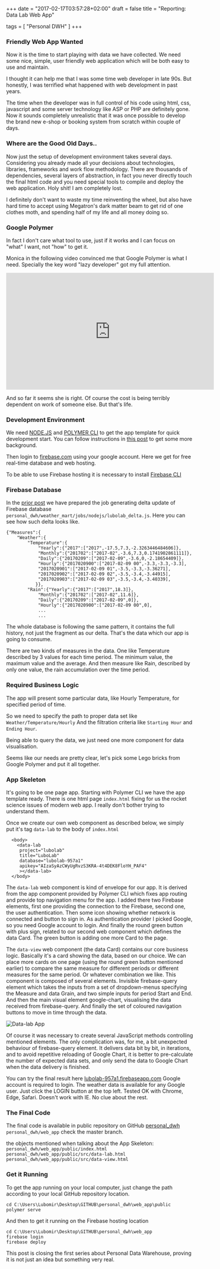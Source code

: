 +++
date = "2017-02-17T03:57:28+02:00"
draft = false
title = "Reporting: Data Lab Web App"

tags = [ "Personal DWH" ]
+++
### Friendly Web App Wanted
Now it is the time to start playing with data we have collected. We need some nice, simple, user friendly web application which will be both easy to use and maintain. 

I thought it can help me that I was some time  web developer in late 90s. But honestly, I was  terrified what happened with web development in past years.

The time when the developer was in full control of his code using html, css, javascript and some server technology like ASP or PHP are definitely gone. Now it sounds completely unrealistic that it was once possible to develop the brand new e-shop or booking system from scratch within couple of days.

### Where are the Good Old Days..
Now just the setup of development environment takes several days. Considering you already made all your decisions about technologies, libraries, frameworks and work flow methodology.  There are thousands of dependencies, several layers of abstraction, in fact you never directly touch the final html code and you need special tools to compile  and deploy the web application. Holy shit! I am completely lost.

I definitely don't want to waste my time reinventing the wheel, but also have hard time to accept using Megatron's dark matter beam to get rid of one clothes moth, and spending half of my life  and all money doing so.
### Google Polymer
In fact I don't care what tool to use, just if it works and I can focus on "what" I want, not "how" to get it.  

Monica in the following video convinced me that Google Polymer is what I need. Specially the key word "lazy developer" got my full attention.

<iframe width="560" height="315" src="https://www.youtube.com/embed/6t2JRKTCYbI" frameborder="0" allowfullscreen></iframe>

And so far it seems she is right. Of course the cost is being terribly dependent on work of someone else. But that's life.
### Development Environment
We need [NODE.JS](https://nodejs.org/en/) and [POLYMER CLI](https://www.polymer-project.org/1.0/start/toolbox/set-up#install-the-polymer-cli) to get the app template for quick development start. You can follow instructions in [this post](https://www.urbaninsight.com/2016/06/20/exploring-polymer-js-through-polymer-cli) to get some more background.

Then login to [firebase.com](https://www.firebase.com/) using your google account. Here we get for free real-time database and web hosting. 

To be able to use Firebase hosting it is necessary to install [Firebase CLI](https://firebase.google.com/docs/hosting/deploying)

### Firebase Database 
In the [prior post](http://lubolab.com/weather-data-mart/) we have prepared the job generating delta update of Firebase  database `personal_dwh/weather_mart/jobs/nodejs/lubolab_delta.js`. Here you can see how such delta looks like. 
```
{"Measures":{
	"Weather":{
		"Temperature":{
			"Yearly":{"2017":["2017",-17.5,7.3,-2.3263446484606]},
            "Monthly":{"201702":["2017-02",-3.6,7.3,0.1741902861111]},
            "Daily":{"20170209":["2017-02-09",-3.6,0,-2.18654409]},
            "Hourly":{"2017020900":["2017-02-09 00",-3.3,-3.3,-3.3],
            "2017020901":["2017-02-09 01",-3.5,-3.3,-3.36271],
            "2017020902":["2017-02-09 02",-3.5,-3.4,-3.44915],
            "2017020903":["2017-02-09 03",-3.5,-3.4,-3.40339],
           }},
        "Rain":{"Yearly":{"2017":["2017",18.3]},
            "Monthly":{"201702":["2017-02",11.6]},
            "Daily":{"20170209":["2017-02-09",0]},
            "Hourly":{"2017020900":["2017-02-09 00",0],
            ...
            ...
```
The whole database is following the same pattern, it contains the full history, not just the fragment as our delta. That's the data which our app is going to consume. 

<p class="note">There are two kinds of measures in the data. One like Temperature described by 3 values for each time period. The minimum value, the maximum value and the average.  And then measure like Rain, described by only one value, the rain accumulation over the time period.</p>

### Required Business Logic
The app will present some particular data, like Hourly Temperature, for specified period of time.

So we need to specify the path to proper data set like `Weather/Temperature/Hourly` And the filtration criteria like `Starting Hour` and `Ending Hour`. 

Being able to query the data, we just need one more component for data visualisation. 

Seems like our needs are pretty clear, let's pick some Lego bricks from Google Polymer and put it all together.
### App Skeleton
It's going to be one page app. Starting with Polymer CLI we have the app template ready. There is one html page `index.html` fixing for us the rocket science issues of modern web app. I really don't bother trying to understand them.

Once we create our own web component as described below, we simply put it's tag `data-lab` to the body of `index.html`
```
  <body>
    <data-lab 
     project="lubolab"
     title="LuboLab"
     database="lubolab-957a1"
     apikey="AIzaSyAzCWyUgRvzS3KRA-4t4DEK8FloYH_PAF4"
     ></data-lab>
  </body>
```

The `data-lab` web component is kind of envelope for our app. It is derived from the app component provided by Polymer CLI which fixes app routing and provide top navigation menu for the app. I added there two Firebase elements, first one providing the connection to the Firebase, second one, the user authentication. Then some icon showing whether network is connected and button to sign in. As authentication provider I picked Google, so you need Google account to login. And finally the round green button with plus sign, related to our second web component which defines the data Card. The green button is adding one more Card to the page.

The `data-view` web component (the data Card) contains our core business logic. Basically it's a card showing the data, based on our choice. We can place more cards on one page (using the round green button mentioned earlier) to compare the same measure for different periods or different measures for the same period. Or whatever combination we like.  This component is composed of several elements. Invisible firebase-query element which  takes the inputs from a set of dropdown-menus specifying the Measure and data Grain, and two simple inputs for period Start and End. And then the main visual element google-chart, visualising the data received from firebase-query. And finally the set of coloured navigation buttons to move in time through the data.

![Data-lab App](/images/2017/02/data-lab.png)

Of course it was necessary to create several JavaScript methods controlling mentioned elements. The only complication was, for me, a bit unexpected behaviour of firebase-query element. It delivers data bit by bit, in iterations, and to avoid repetitive reloading of Google Chart, it is better to pre-calculate the number of expected data sets, and only send the data to Google Chart when the data delivery is finished.

You can try the final result here [lubolab-957a1.firebaseapp.com](https://lubolab-957a1.firebaseapp.com/)
Google account is required to login. The weather data is available for any Google user. Just click the LOGIN button at the top left. Tested OK with Chrome, Edge, Safari. Doesn't work with IE. No clue about the rest.

### The Final Code
The final code is available in public repository on GitHub [personal_dwh](https://github.com/lubomirkamensky/personal_dwh)
`personal_dwh/web_app` check the master branch.

the objects mentioned when talking about the App Skeleton:
`personal_dwh/web_app/public/index.html`<br>
`personal_dwh/web_app/public/src/data-lab.html`<br>
`personal_dwh/web_app/public/src/data-view.html`


### Get it Running
To get the app running on your local computer, just change the path according to your local GitHub repository location.
```
cd C:\Users\Lubomir\Desktop\GITHUB\personal_dwh\web_app\public
polymer serve
```
And then to get it running on the Firebase hosting location
```
cd C:\Users\Lubomir\Desktop\GITHUB\personal_dwh\web_app
firebase login
firebase deploy
```
<p class="success">This post is closing the first series about Personal Data Warehouse, proving it is not just an idea but something very real. </p> 




 